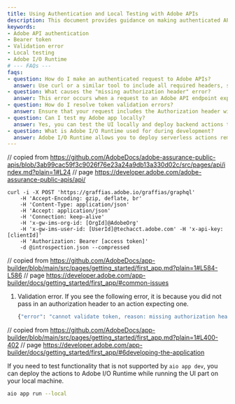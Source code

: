 ```yaml
---
title: Using Authentication and Local Testing with Adobe APIs
description: This document provides guidance on making authenticated API requests to Adobe services, troubleshooting common validation errors, and testing application functionality locally with Adobe I/O Runtime.
keywords:
- Adobe API authentication
- Bearer token
- Validation error
- Local testing
- Adobe I/O Runtime
# --- FAQs ---
faqs:
- question: How do I make an authenticated request to Adobe APIs?
  answer: Use curl or a similar tool to include all required headers, such as Authorization with a Bearer token, and other Adobe-specific headers when making POST requests.
- question: What causes the "missing authorization header" error?
  answer: This error occurs when a request to an Adobe API endpoint expecting authentication does not include the Authorization header. Always provide the header with a valid token.
- question: How do I resolve token validation errors?
  answer: Ensure that your request includes the Authorization header with a valid Bearer token and that all other required headers (e.g., x-api-key, org/user IDs) are present and correctly formatted.
- question: Can I test my Adobe app locally?
  answer: Yes, you can test the UI locally and deploy backend actions to Adobe I/O Runtime using "aio app run --local" to integrate and debug features not supported by local simulators.
- question: What is Adobe I/O Runtime used for during development?
  answer: Adobe I/O Runtime allows you to deploy serverless actions remotely while working on your app locally, enabling you to test end-to-end integrations and functionality that require cloud execution.
---
```

// copied from https://github.com/AdobeDocs/adobe-assurance-public-apis/blob/3ab99cac59f3c9026f76e23a24a9db13a330d02c/src/pages/api/index.md?plain=1#L24
// page https://developer.adobe.com/adobe-assurance-public-apis/api/

```console
curl -i -X POST 'https://graffias.adobe.io/graffias/graphql' 
    -H 'Accept-Encoding: gzip, deflate, br' 
    -H 'Content-Type: application/json' 
    -H 'Accept: application/json' 
    -H 'Connection: keep-alive' 
    -H 'x-gw-ims-org-id: [OrgId]@AdobeOrg' 
    -H 'x-gw-ims-user-id: [UserId]@techacct.adobe.com' -H 'x-api-key: [clientId]' 
    -H 'Authorization: Bearer [access token]' 
    -d @introspection.json --compressed
```

// copied from https://github.com/AdobeDocs/app-builder/blob/main/src/pages/getting_started/first_app.md?plain=1#L584-L586
// page https://developer.adobe.com/app-builder/docs/getting_started/first_app/#common-issues

1. Validation error. If you see the following error, it is because you did not pass in an authorization header to an action expecting one.

    ```bash
    {"error": "cannot validate token, reason: missing authorization header"}
    ```

// copied from https://github.com/AdobeDocs/app-builder/blob/main/src/pages/getting_started/first_app.md?plain=1#L400-402
// page https://developer.adobe.com/app-builder/docs/getting_started/first_app/#6developing-the-application

If you need to test functionality that is not supported by `aio app dev`, you can deploy the actions to Adobe I/O Runtime while running the UI part on your local machine.

```bash
aio app run --local
```
